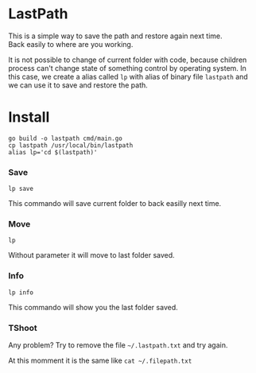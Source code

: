 # LastPath
 
This is a simple way to save the path and restore again next time.<br/>
Back easily to where are you working.

It is not possible to change of current folder with code, because children process can't change state of something control by operating system.
In this case, we create a alias called `lp` with alias of binary file `lastpath` and we can use it to save and restore the path.


# Install

```
go build -o lastpath cmd/main.go
cp lastpath /usr/local/bin/lastpath
alias lp='cd $(lastpath)'
```

###  Save

`lp save`

This commando will save current folder to back easilly next time.


### Move

`lp`

Without parameter it will move to last folder saved.

### Info

`lp info`

This commando will show you the last folder saved.

### TShoot

Any problem? Try to remove the file `~/.lastpath.txt` and try again.

At this momment it is the same like `cat ~/.filepath.txt`